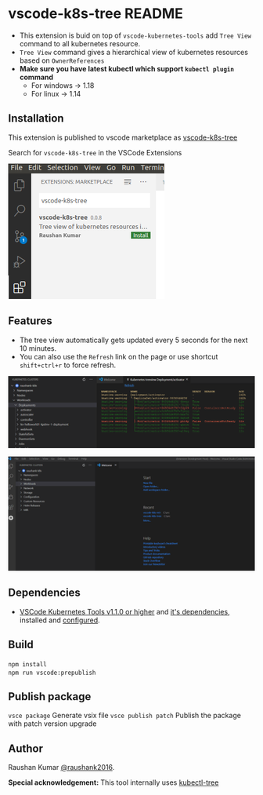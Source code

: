 # vscode-k8s-tree README

* This extension is buid on top of `vscode-kubernetes-tools` add `Tree View` command to all kubernetes resource.  
* `Tree View` command gives a hierarchical view of kubernetes resources based on `OwnerReferences`
* **Make sure you have latest kubectl which support `kubectl plugin` command**
     * For windows -> 1.18
     * For linux -> 1.14

## Installation

This extension is published to vscode marketplace as [vscode-k8s-tree](https://marketplace.visualstudio.com/items?itemName=raushan2016.vscode-k8s-tree)  

Search for `vscode-k8s-tree` in the VSCode Extensions  

![Install IMG](assets/install.png)

## Features

* The tree view automatically gets updated every 5 seconds for the next 10 minutes.  
* You can also use the `Refresh` link on the page or use shortcut `shift+ctrl+r` to force refresh.  

![Tree View IMG](assets/tree-view.PNG)

![Tree View](assets/tree-view.gif)

## Dependencies

- [VSCode Kubernetes Tools v1.1.0 or higher](https://github.com/Azure/vscode-kubernetes-tools/releases/tag/1.1.0) and [it's dependencies](https://github.com/Azure/vscode-kubernetes-tools#dependencies), installed and [configured](https://github.com/Azure/vscode-kubernetes-tools#extension-settings).

## Build

`npm install`   
`npm run vscode:prepublish`

## Publish package

`vsce package` Generate vsix file
`vsce publish patch` Publish the package with patch version upgrade


## Author

Raushan Kumar [@raushank2016](https://twitter.com/raushank2016).

**Special acknowledgement:** This tool internally uses [kubectl-tree](https://github.com/ahmetb/kubectl-tree)
